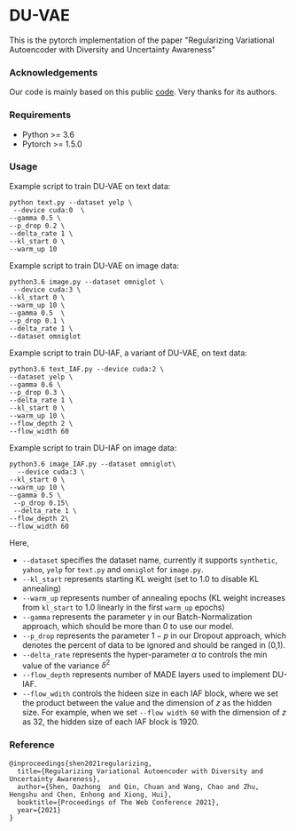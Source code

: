# DU-VAE
This is the pytorch implementation of the paper "Regularizing Variational Autoencoder with Diversity and Uncertainty Awareness"

### Acknowledgements
Our code is mainly based on this public [code](https://github.com/jxhe/vae-lagging-encoder). 
Very thanks for its authors.

### Requirements
* Python >= 3.6
* Pytorch >= 1.5.0

### Usage
Example script to train DU-VAE on text data:
```angular2
python text.py --dataset yelp \
 --device cuda:0  \
--gamma 0.5 \
--p_drop 0.2 \
--delta_rate 1 \
--kl_start 0 \
--warm_up 10
```
Example script to train DU-VAE on image data:
```angular2
python3.6 image.py --dataset omniglot \
 --device cuda:3 \
--kl_start 0 \
--warm_up 10 \
--gamma 0.5  \
--p_drop 0.1 \
--delta_rate 1 \
--dataset omniglot
```
Example script to train DU-IAF, a variant of DU-VAE,  on text data:
```angular2
python3.6 text_IAF.py --device cuda:2 \
--dataset yelp \
--gamma 0.6 \
--p_drop 0.3 \
--delta_rate 1 \
--kl_start 0 \
--warm_up 10 \
--flow_depth 2 \
--flow_width 60
```
Example script to train DU-IAF on image data:
```angular2
python3.6 image_IAF.py --dataset omniglot\
  --device cuda:3 \
--kl_start 0 \
--warm_up 10 \
--gamma 0.5 \
 --p_drop 0.15\
 --delta_rate 1 \
--flow_depth 2\
--flow_width 60 
```
Here,
* `--dataset` specifies the dataset name, currently it supports `synthetic`, `yahoo`, `yelp` for `text.py` and `omniglot` for `image.py`.
* `--kl_start` represents starting KL weight (set to 1.0 to disable KL annealing)
* `--warm_up` represents number of annealing epochs (KL weight increases from `kl_start` to 1.0 linearly in the first `warm_up` epochs)
* `--gamma` represents the parameter $\gamma$ in our Batch-Normalization approach, which should be more than 0 to use our model.
* `--p_drop` represents the parameter $1-p$ in our Dropout approach, which denotes the percent of data to be ignored and should be ranged in (0,1).
* `--delta_rate` represents the hyper-parameter $\alpha$ to controls the min value of the variance $\delta^2$
* `--flow_depth` represents number of MADE layers used to implement DU-IAF.
* `--flow_wdith` controls the hideen size in each IAF block, where we set the product between the value and the dimension of $z$ as the hidden size. 
For example, when we set `--flow width 60` with the dimension of $z$ as 32, the hidden size of each IAF block is 1920. 

### Reference
```angular2
@inproceedings{shen2021regularizing,
  title={Regularizing Variational Autoencoder with Diversity and Uncertainty Awareness},
  author={Shen, Dazhong  and Qin, Chuan and Wang, Chao and Zhu, Hengshu and Chen, Enhong and Xiong, Hui},
  booktitle={Proceedings of The Web Conference 2021},
  year={2021}
}
``` 